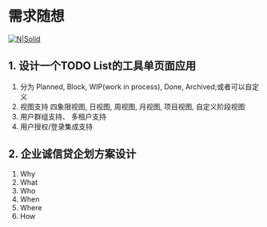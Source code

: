 # 需求随想

[![N|Solid](https://cldup.com/dTxpPi9lDf.thumb.png)](https://nodesource.com/products/nsolid)

## 1. 设计一个TODO List的工具单页面应用
1. 分为 Planned, Block, WIP(work in process), Done, Archived;或者可以自定义
2. 视图支持 四象限视图, 日视图, 周视图, 月视图, 项目视图, 自定义阶段视图
3. 用户群组支持、 多租户支持
4. 用户授权/登录集成支持


## 2. 企业诚信贷企划方案设计
1. Why
2. What
3. Who
4. When
5. Where
6. How